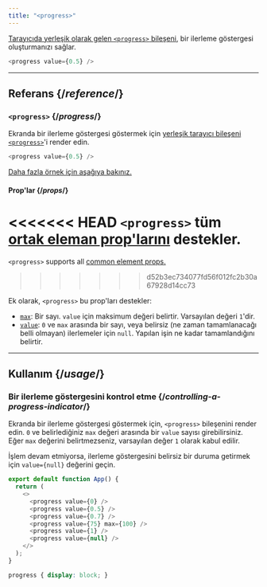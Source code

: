 ```yaml
---
title: "<progress>"
---
```


<Intro>

[Tarayıcıda yerleşik olarak gelen `<progress>` bileşeni](https://developer.mozilla.org/en-US/docs/Web/HTML/Element/progress), bir ilerleme göstergesi oluşturmanızı sağlar.

```js
<progress value={0.5} />
```

</Intro>

<InlineToc />

---

## Referans {/*reference*/}

### `<progress>` {/*progress*/}

Ekranda bir ilerleme göstergesi göstermek için [yerleşik tarayıcı bileşeni `<progress>`](https://developer.mozilla.org/en-US/docs/Web/HTML/Element/progress)'i render edin.

```js
<progress value={0.5} />
```

[Daha fazla örnek için aşağıya bakınız.](#usage)

#### Prop'lar {/*props*/}

<<<<<<< HEAD
`<progress>` tüm [ortak eleman prop'larını](/reference/react-dom/components/common#props) destekler.
=======
`<progress>` supports all [common element props.](/reference/react-dom/components/common#common-props)
>>>>>>> d52b3ec734077fd56f012fc2b30a67928d14cc73

Ek olarak, `<progress>` bu prop'ları destekler:

* [`max`](https://developer.mozilla.org/en-US/docs/Web/HTML/Element/progress#attr-max): Bir sayı. `value` için maksimum değeri belirtir. Varsayılan değeri `1`'dir.
* [`value`](https://developer.mozilla.org/en-US/docs/Web/HTML/Element/progress#attr-value): `0` ve `max` arasında bir sayı, veya belirsiz (ne zaman tamamlanacağı belli olmayan) ilerlemeler için `null`. Yapılan işin ne kadar tamamlandığını belirtir.

---

## Kullanım {/*usage*/}

### Bir ilerleme göstergesini kontrol etme {/*controlling-a-progress-indicator*/}

Ekranda bir ilerleme göstergesi göstermek için, `<progress>` bileşenini render edin. `0` ve belirlediğiniz `max` değeri arasında bir `value` sayısı girebilirsiniz. Eğer `max` değerini belirtmezseniz, varsayılan değer `1` olarak kabul edilir.

İşlem devam etmiyorsa, ilerleme göstergesini belirsiz bir duruma getirmek için `value={null}` değerini geçin.

<Sandpack>

```js
export default function App() {
  return (
    <>
      <progress value={0} />
      <progress value={0.5} />
      <progress value={0.7} />
      <progress value={75} max={100} />
      <progress value={1} />
      <progress value={null} />
    </>
  );
}
```

```css
progress { display: block; }
```

</Sandpack>

